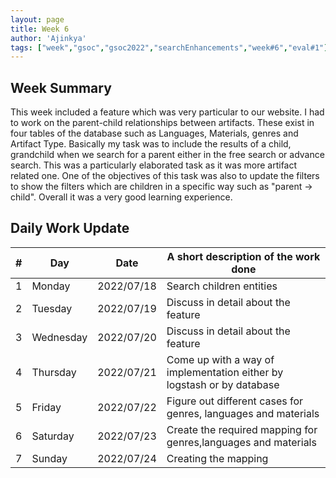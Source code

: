 ```yaml
---
layout: page
title: Week 6
author: 'Ajinkya'
tags: ["week","gsoc","gsoc2022","searchEnhancements","week#6","eval#1"]
---
```


## Week Summary

This week included a feature which was very particular to our website. I had to work on the parent-child relationships between artifacts. These exist in four
tables of the database such as Languages, Materials, genres and Artifact Type. Basically my task was to include the results of a child, grandchild when we 
search  for a parent either in the free search or advance search. This was a particularly elaborated task as it was more artifact related one. One of the
objectives of this task was also to update the filters to show the filters which are children in a specific way such 
as
"parent -> child". Overall it was a very
good learning experience.

## Daily Work Update

|\#|Day|Date|A short description of the work done|  
|---	|---	|---	|---	|  
|1   	| Monday 	  |   2022/07/18	|Search children entities  |  
|2   	| Tuesday  	|   2022/07/19	| Discuss in detail about the feature	|  
|3   	| Wednesday |   2022/07/20 	| Discuss in detail about the feature	 |  
|4   	| Thursday  |   2022/07/21	|  Come up with a way of implementation either by logstash or by database|  
|5   	| Friday  	|   2022/07/22	| Figure out different cases for genres, languages and materials |  
|6   	| Saturday  |   2022/07/23	| Create the required mapping for genres,languages and materials|  
|7   	| Sunday  	|   2022/07/24	| Creating the mapping|  
